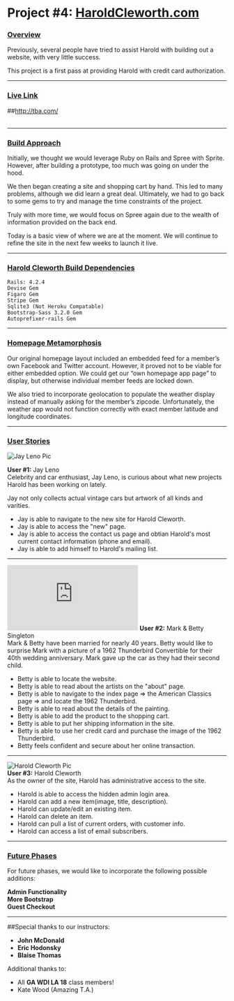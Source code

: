 #  Project #4: <u>HaroldCleworth.com</u>
### <u>Overview</u>

Previously, several people have tried to assist Harold with building out a website, with very little success.  

This project is a first pass at providing Harold with credit card authorization.



---

### <u>Live Link</u></br>

##<http://tba.com/></br></br>



---
### <u>Build Approach</u>


Initially, we thought we would leverage Ruby on Rails and Spree with Sprite. However, after building a prototype, too much was going on under the hood.

We then began creating a site and shopping cart by hand. This led to many problems, although we did learn a great deal. Ultimately, we had to go back to some gems to try and manage the time constraints of the project.

Truly with more time, we would focus on Spree again due to the wealth of information provided on the back end.

Today is a basic view of where we are at the moment. We will continue to refine the site in the next few weeks to launch it live.

---

### <u>Harold Cleworth Build Dependencies</u>

	Rails: 4.2.4
    Devise Gem
    Figaro Gem
    Stripe Gem
    Sqlite3 (Not Heroku Compatable)
    Bootstrap-Sass 3.2.0 Gem
    Autoprefixer-rails Gem

---

### <u>Homepage Metamorphosis</u>

Our original homepage layout included an embedded feed for a member’s own Facebook and Twitter account. However, it proved not to be viable for either embedded option. We could get our “own homepage app page” to display, but otherwise individual member feeds are locked down.

We also tried to incorporate geolocation to populate the weather display instead of manually asking for the member’s zipcode. Unfortunately, the weather app would not function correctly with exact member latitude and longitude coordinates.


---

### <u>User Stories</u></br>
![Jay Leno Pic](http://i2.cdn.turner.com/cnn/2010/images/11/08/t1larg.leno.turbine.cnn.jpg)


**User #1:** Jay Leno</br>
Celebrity and car enthusiast, Jay Leno, is curious about what new projects Harold has been working on lately.

Jay not only collects actual vintage cars but artwork of all kinds and varities.

- Jay is able to navigate to the new site for Harold Cleworth.
- Jay is able to access the "new" page.
- Jay is able to access the contact us page and obtian Harold's most current contact information (phone and email).
- Jay is able to add himself to Harold's mailing list.


---
![Mark & Betty Pic](http://www.foryourmarriage.org/wp-content/themes/marriage/scripts/timthumb.php?src=/wp-content/uploads/img_matureCouple.jpg&h=245&w=477&zc=1)
**User #2:** Mark & Betty Singleton</br>
Mark & Betty have been married for nearly 40 years. Betty would like to surprise Mark with a picture of a 1962 Thunderbird Convertible for their 40th wedding anniversary. Mark gave up the car as they had their second child.

- Betty is able to locate the website.
- Betty is able to read about the artists on the "about" page.
- Betty is able to navigate to the index page => the American Classics page => and locate the 1962 Thunderbird.
- Betty is able to read about the details of the painting.
- Betty is able to add the product to the shopping cart.
- Betty is able to put her shipping information in the site.
- Betty is able to use her credit card and purchase the image of the 1962 Thunderbird.
- Betty feels confident and secure about her online transaction.


---

![Harold Cleworth Pic](http://worldnewsvine.com/wp-content/uploads/2015/03/Artist-Harold-Cleworth-of-Venice-CA.jpg)</br>
**User #3:** Harold Cleworth</br>
As the owner of the site, Harold has administrative access to the site. 

- Harold is able to access the hidden admin login area.
- Harold can add a new item(image, title, description).
- Harold can update/edit an existing item.
- Harold can delete an item.
- Harold can pull a list of current orders, with customer info.
- Harold can access a list of email subscribers.

---
### <u>Future Phases</u></br>

For future phases, we would like to incorporate the following possible additions:

**Admin Functionality**</br>
**More Bootstrap**</br>
**Guest Checkout**</br>


---

 
##Special thanks to our instructors:

 
 * **John McDonald**</br>
 * **Eric Hodonsky**</br>
 * **Blaise Thomas**</br>

Additional thanks to:

* All <b>GA WDI LA 18</b> class members!
* Kate Wood (Amazing T.A.)




 